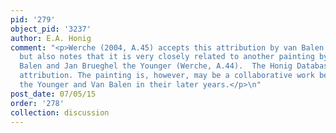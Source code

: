 ```yaml
---
pid: '279'
object_pid: '3237'
author: E.A. Honig
comment: "<p>Werche (2004, A.45) accepts this attribution by van Balen and Jan Brueghel
  but also notes that it is very closely related to another painting by Hendrick van
  Balen and Jan Brueghel the Younger (Werche, A.44).  The Honig Database rejects this
  attribution. The painting is, however, may be a collaborative work between Jan Brueghel
  the Younger and Van Balen in their later years.</p>\n"
post_date: 07/05/15
order: '278'
collection: discussion
---
```

